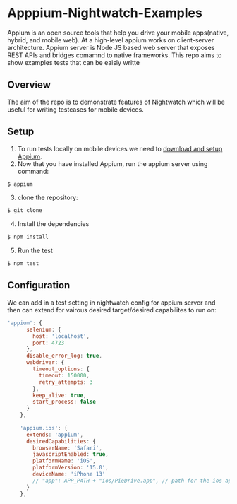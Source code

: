 # Apppium-Nightwatch-Examples
Appium is an open source tools that help you drive your mobile apps(native, hybrid, and mobile web). At a high-level appium works on client-server architecture. 
Appium server is Node JS based web server that exposes REST APIs and bridges comamnd to native frameworks. This repo aims to show examples tests that can be eaisly writte


## Overview
The aim of the repo is to demonstrate features of Nightwatch which will be useful for writing testcases for mobile devices.


## Setup

1. To run tests locally on mobile devices we need to [download and setup Appium](https://appium.io/docs/en/about-appium/getting-started/?lang=en#installing-appium). 
2. Now that you have installed Appium, run the appium server using command:
```sh
$ appium
```
3. clone the repository:
```sh
$ git clone 
```
4. Install the dependencies
```sh
$ npm install
```
5. Run the test
```sh
$ npm test
```


## Configuration

We can add in a test setting in nightwatch config for appium server and then can extend for vairous desired target/desired capabilites to run on:

```js
'appium': {
      selenium: {
        host: 'localhost',
        port: 4723
      },
      disable_error_log: true,
      webdriver: {
        timeout_options: {
          timeout: 150000,
          retry_attempts: 3
        },
        keep_alive: true,
        start_process: false
      }
    },
    
    'appium.ios': {
      extends: 'appium',
      desiredCapabilities: {
        browserName: 'Safari',
        javascriptEnabled: true,
        platformName: 'iOS',
        platformVersion: '15.0',
        deviceName: 'iPhone 13'
        // "app": APP_PATH + "ios/PieDrive.app", // path for the ios app you want to test
      }
    },
```


